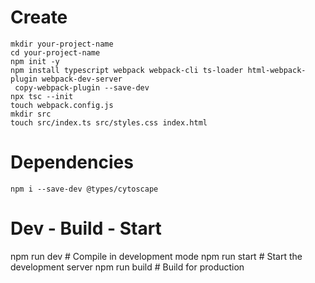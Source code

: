 
# Create
```
mkdir your-project-name
cd your-project-name
npm init -y
npm install typescript webpack webpack-cli ts-loader html-webpack-plugin webpack-dev-server
 copy-webpack-plugin --save-dev
npx tsc --init
touch webpack.config.js
mkdir src
touch src/index.ts src/styles.css index.html
```

# Dependencies
```
npm i --save-dev @types/cytoscape
```

# Dev - Build - Start
npm run dev         # Compile in development mode
npm run start       # Start the development server
npm run build       # Build for production